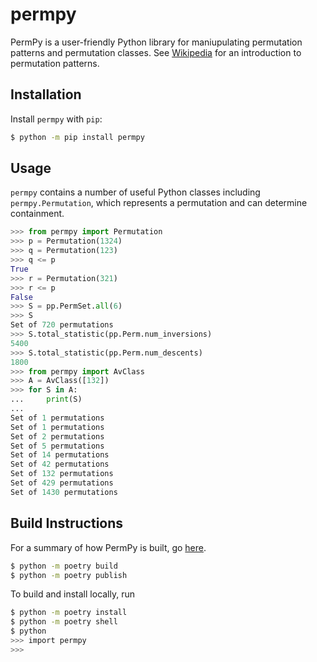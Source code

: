 # permpy

PermPy is a user-friendly Python library for maniupulating permutation patterns and permutation classes. See [Wikipedia](https://en.wikipedia.org/wiki/Permutation_pattern) for an introduction to permutation patterns.

## Installation

Install `permpy` with `pip`:

```bash
$ python -m pip install permpy
```

## Usage 

`permpy` contains a number of useful Python classes including `permpy.Permutation`, which represents a permutation and can determine containment.
```python
>>> from permpy import Permutation
>>> p = Permutation(1324)
>>> q = Permutation(123)
>>> q <= p
True
>>> r = Permutation(321)
>>> r <= p
False
>>> S = pp.PermSet.all(6)
>>> S
Set of 720 permutations
>>> S.total_statistic(pp.Perm.num_inversions)
5400
>>> S.total_statistic(pp.Perm.num_descents)
1800
>>> from permpy import AvClass
>>> A = AvClass([132])
>>> for S in A:
...     print(S)
... 
Set of 1 permutations
Set of 1 permutations
Set of 2 permutations
Set of 5 permutations
Set of 14 permutations
Set of 42 permutations
Set of 132 permutations
Set of 429 permutations
Set of 1430 permutations 
```

## Build Instructions
For a summary of how PermPy is built, go [here](https://py-pkgs.org/03-how-to-package-a-python#summary-and-next-steps).
```bash
$ python -m poetry build
$ python -m poetry publish
```

To build and install locally, run
```bash
$ python -m poetry install
$ python -m poetry shell
$ python
>>> import permpy
>>>
```